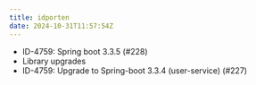 ```yaml
---
title: idporten
date: 2024-10-31T11:57:54Z
---
```

- ID-4759: Spring boot 3.3.5 (#228)
- Library upgrades
- ID-4759: Upgrade to Spring-boot 3.3.4 (user-service) (#227)

